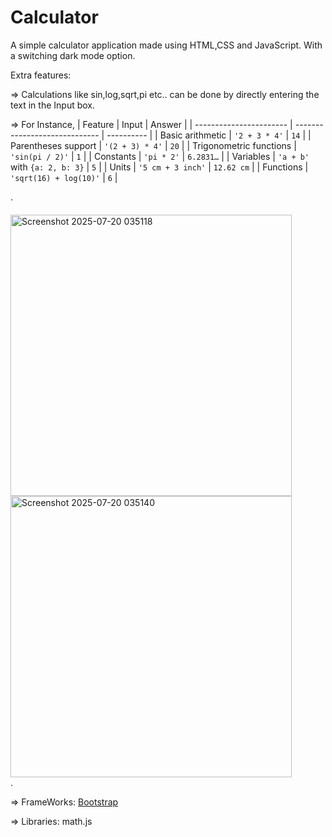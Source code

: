 # Calculator
A simple calculator application made using HTML,CSS and JavaScript. With a switching dark mode option.

Extra features:

=> Calculations like sin,log,sqrt,pi etc.. can be done by directly entering the text in the Input box.

=> For Instance,
| Feature                 | Input                         | Answer     |
| ----------------------- | ----------------------------- | ---------- |
| Basic arithmetic        | `'2 + 3 * 4'`                 | `14`       |
| Parentheses support     | `'(2 + 3) * 4'`               | `20`       |
| Trigonometric functions | `'sin(pi / 2)'`               | `1`        |
| Constants               | `'pi * 2'`                    | `6.2831…`  |
| Variables               | `'a + b'` with `{a: 2, b: 3}` | `5`        |
| Units                   | `'5 cm + 3 inch'`             | `12.62 cm` |
| Functions               | `'sqrt(16) + log(10)'`        | `6`        |


.
<div style="margin-top: 20px;">
<img width="450px" height="450px" alt="Screenshot 2025-07-20 035118" src="https://github.com/user-attachments/assets/17b64e25-04b1-4a36-b00d-1635d14a648c" />
<img width="450px" height="450px" alt="Screenshot 2025-07-20 035140" src="https://github.com/user-attachments/assets/a3f8878a-c2dd-4630-a0d8-fe194728da60" />
</div>
.
 
=> FrameWorks: <a href="https://getbootstrap.com/">Bootstrap</a>

=> Libraries: math.js
